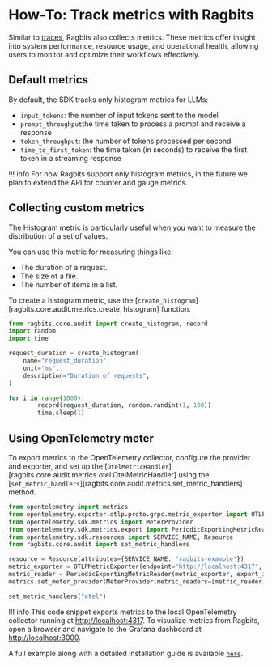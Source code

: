 # How-To: Track metrics with Ragbits

Similar to [traces](./use_tracing.md), Ragbits also collects metrics. These metrics offer insight into system performance, resource usage, and operational health, allowing users to monitor and optimize their workflows effectively.

## Default metrics

By default, the SDK tracks only histogram metrics for LLMs:

- `input_tokens`: the number of input tokens sent to the model
- `prompt_throughput`the time taken to process a prompt and receive a response
- `token_throughput`: the number of tokens processed per second
- `time_to_first_token`: the time taken (in seconds) to receive the first token in a streaming response

!!! info
    For now Ragbits support only histogram metrics, in the future we plan to extend the API for counter and gauge metrics.

## Collecting custom metrics

The Histogram metric is particularly useful when you want to measure the distribution of a set of values.

You can use this metric for measuring things like:

- The duration of a request.
- The size of a file.
- The number of items in a list.

To create a histogram metric, use the [`create_histogram`][ragbits.core.audit.metrics.create_histogram] function.

```python
from ragbits.core.audit import create_histogram, record
import random
import time

request_duration = create_histogram(
    name="request_duration",
    unit="ms",
    description="Duration of requests",
)

for i in range(1000):
        record(request_duration, random.randint(1, 100))
        time.sleep(1)
```

## Using OpenTelemetry meter

To export metrics to the OpenTelemetry collector, configure the provider and exporter, and set up the [`OtelMetricHandler`][ragbits.core.audit.metrics.otel.OtelMetricHandler] using the [`set_metric_handlers`][ragbits.core.audit.metrics.set_metric_handlers] method.

```python
from opentelemetry import metrics
from opentelemetry.exporter.otlp.proto.grpc.metric_exporter import OTLPMetricExporter
from opentelemetry.sdk.metrics import MeterProvider
from opentelemetry.sdk.metrics.export import PeriodicExportingMetricReader
from opentelemetry.sdk.resources import SERVICE_NAME, Resource
from ragbits.core.audit import set_metric_handlers

resource = Resource(attributes={SERVICE_NAME: "ragbits-example"})
metric_exporter = OTLPMetricExporter(endpoint="http://localhost:4317", insecure=True)
metric_reader = PeriodicExportingMetricReader(metric_exporter, export_interval_millis=1000)
metrics.set_meter_provider(MeterProvider(metric_readers=[metric_reader], resource=resource))

set_metric_handlers("otel")
```

!!! info
    This code snippet exports metrics to the local OpenTelemetry collector running at <http://localhost:4317>. To visualize metrics from Ragbits, open a browser and navigate to the Grafana dashboard at <http://localhost:3000>.

A full example along with a detailed installation guide is available [`here`](https://github.com/deepsense-ai/ragbits/blob/main/examples/core/audit/otel.py).
